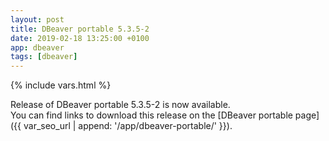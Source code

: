 ```yaml
---
layout: post
title: DBeaver portable 5.3.5-2
date: 2019-02-18 13:25:00 +0100
app: dbeaver
tags: [dbeaver]
---
```

{% include vars.html %}

Release of DBeaver portable 5.3.5-2 is now available.<br />
You can find links to download this release on the [DBeaver portable page]({{ var_seo_url | append: '/app/dbeaver-portable/' }}).
